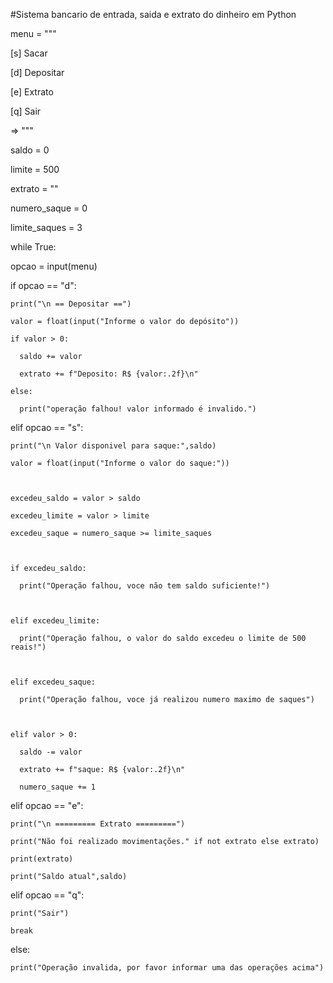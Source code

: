 #Sistema bancario de entrada, saida e extrato do dinheiro em Python

menu = """

[s] Sacar

[d] Depositar

[e] Extrato

[q] Sair 



=> """



saldo = 0

limite = 500

extrato = ""

numero_saque = 0

limite_saques = 3



while True:



  opcao = input(menu)



  if opcao == "d":

    print("\n == Depositar ==")

    valor = float(input("Informe o valor do depósito"))

    if valor > 0:

      saldo += valor

      extrato += f"Deposito: R$ {valor:.2f}\n"

    else: 

      print("operação falhou! valor informado é invalido.")



  elif opcao == "s":

    print("\n Valor disponivel para saque:",saldo)

    valor = float(input("Informe o valor do saque:"))

     

    excedeu_saldo = valor > saldo

    excedeu_limite = valor > limite

    excedeu_saque = numero_saque >= limite_saques

     

    if excedeu_saldo:

      print("Operação falhou, voce não tem saldo suficiente!")

   

    elif excedeu_limite:

      print("Operação falhou, o valor do saldo excedeu o limite de 500 reais!")

   

    elif excedeu_saque:

      print("Operação falhou, voce já realizou numero maximo de saques")

     

    elif valor > 0:

      saldo -= valor

      extrato += f"saque: R$ {valor:.2f}\n"

      numero_saque += 1

   

  elif opcao == "e":

    print("\n ========= Extrato =========")

    print("Não foi realizado movimentações." if not extrato else extrato)

    print(extrato)

    print("Saldo atual",saldo)

   

  elif opcao == "q":

    print("Sair")

    break

   

  else:

    print("Operação invalida, por favor informar uma das operações acima")
